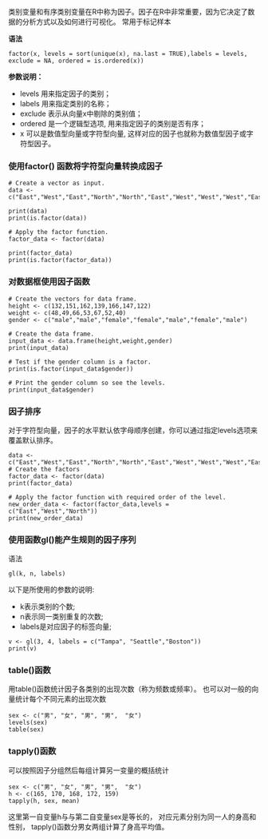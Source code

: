 
类别变量和有序类别变量在R中称为因子。因子在R中非常重要，因为它决定了数据的分析方式以及如何进行可视化。
常用于标记样本

**语法**
```
factor(x, levels = sort(unique(x), na.last = TRUE),labels = levels, exclude = NA, ordered = is.ordered(x))
```
**参数说明：**

*  levels 用来指定因子的类别；
*  labels 用来指定类别的名称；
*  exclude 表示从向量x中剔除的类别值；
*  ordered 是一个逻辑型选项, 用来指定因子的类别是否有序；
*  x 可以是数值型向量或字符型向量, 这样对应的因子也就称为数值型因子或字符型因子。

### 使用factor() 函数将字符型向量转换成因子
```r_tryit
# Create a vector as input.
data <- c("East","West","East","North","North","East","West","West","West","East","North")

print(data)
print(is.factor(data))

# Apply the factor function.
factor_data <- factor(data)

print(factor_data)
print(is.factor(factor_data))
```

### 对数据框使用因子函数

```r_tryit
# Create the vectors for data frame.
height <- c(132,151,162,139,166,147,122)
weight <- c(48,49,66,53,67,52,40)
gender <- c("male","male","female","female","male","female","male")

# Create the data frame.
input_data <- data.frame(height,weight,gender)
print(input_data)

# Test if the gender column is a factor.
print(is.factor(input_data$gender))

# Print the gender column so see the levels.
print(input_data$gender)
```

### 因子排序

对于字符型向量，因子的水平默认依字母顺序创建，你可以通过指定levels选项来覆盖默认排序。

```r_tryit
data <- c("East","West","East","North","North","East","West","West","West","East","North")
# Create the factors
factor_data <- factor(data)
print(factor_data)

# Apply the factor function with required order of the level.
new_order_data <- factor(factor_data,levels = c("East","West","North"))
print(new_order_data)
```

### 使用函数gl()能产生规则的因子序列

语法
```
gl(k, n, labels)
```
以下是所使用的参数的说明:

* k表示类别的个数;
* n表示同一类别重复的次数;
* labels是对应因子的标签向量;

```r_tryit
v <- gl(3, 4, labels = c("Tampa", "Seattle","Boston"))
print(v)
```

### table()函数

用table()函数统计因子各类别的出现次数（称为频数或频率）。 也可以对一般的向量统计每个不同元素的出现次数

```r_tryit
sex <- c("男", "女", "男", "男",  "女")
levels(sex)
table(sex)
```

### tapply()函数
可以按照因子分组然后每组计算另一变量的概括统计

```r_tryit
sex <- c("男", "女", "男", "男",  "女")
h <- c(165, 170, 168, 172, 159)
tapply(h, sex, mean)
```
这里第一自变量h与与第二自变量sex是等长的， 对应元素分别为同一人的身高和性别， tapply()函数分男女两组计算了身高平均值。